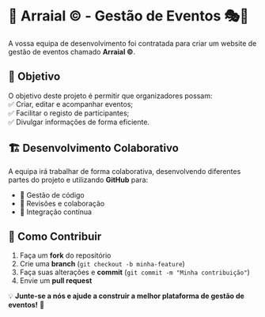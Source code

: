 # 🎉 Arraial © - Gestão de Eventos 🎭📅  

A vossa equipa de desenvolvimento foi contratada para criar um website de gestão de eventos chamado **Arraial ©**.  

## 🎯 Objetivo  
O objetivo deste projeto é permitir que organizadores possam:  
✅ Criar, editar e acompanhar eventos;  
✅ Facilitar o registo de participantes;  
✅ Divulgar informações de forma eficiente.  

## 🏗️ Desenvolvimento Colaborativo  
A equipa irá trabalhar de forma colaborativa, desenvolvendo diferentes partes do projeto e utilizando **GitHub** para:  
- 📌 Gestão de código  
- 🔄 Revisões e colaboração  
- 🚀 Integração contínua  

## 📌 Como Contribuir  
1. Faça um **fork** do repositório  
2. Crie uma **branch** (`git checkout -b minha-feature`)  
3. Faça suas alterações e **commit** (`git commit -m "Minha contribuição"`)  
4. Envie um **pull request**  

💡 **Junte-se a nós e ajude a construir a melhor plataforma de gestão de eventos!** 🚀